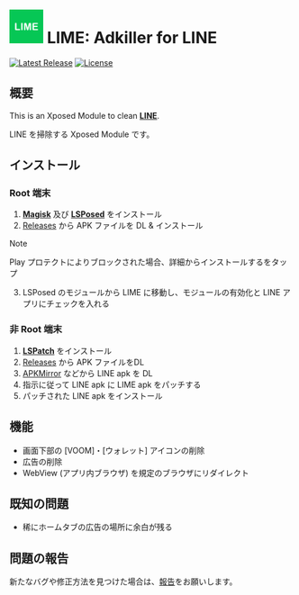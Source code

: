 # <img src="app/src/main/ic_launcher-playstore.png" width="60px"> LIME: Adkiller for LINE

[![Latest Release](https://img.shields.io/github/v/release/Chipppppppppp/LIME?label=latest)](//github.com/Chipppppppppp/LIME/releases/latest)
[![License](https://img.shields.io/badge/License-MIT-yellow.svg)](LICENSE)

## 概要

This is an Xposed Module to clean [**LINE**](//line.me). 

LINE を掃除する Xposed Module です。

## インストール

### Root 端末

1. [**Magisk**](//github.com/topjohnwu/Magisk) 及び [**LSPosed**](//github.com/LSPosed/LSPosed) をインストール
2. [Releases](//github.com/Chipppppppppp/LIME/releases/latest) から APK ファイルを DL & インストール
> [!NOTE]
> Play プロテクトによりブロックされた場合、<kbd>詳細</kbd>から<kbd>インストールする</kbd>をタップ
3. LSPosed のモジュールから LIME に移動し、<kbd>モジュールの有効化</kbd>と LINE アプリにチェックを入れる

### 非 Root 端末

1. [**LSPatch**](//github.com/LSPosed/LSPatch) をインストール
2. [Releases](//github.com/Chipppppppppp/LIME/releases/latest) から APK ファイルをDL
3. [APKMirror](//www.apkmirror.com/) などから LINE apk を DL
4. 指示に従って LINE apk に LIME apk をパッチする
5. パッチされた LINE apk をインストール

## 機能

- 画面下部の \[VOOM]・\[ウォレット] アイコンの削除
- 広告の削除
- WebView (アプリ内ブラウザ) を規定のブラウザにリダイレクト

## 既知の問題

- 稀にホームタブの広告の場所に余白が残る

## 問題の報告

新たなバグや修正方法を見つけた場合は、[報告](//github.com/Chipppppppppp/LIME/issues/new/choose)をお願いします。
